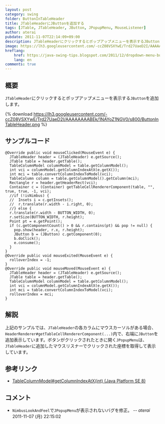```yaml
---
layout: post
category: swing
folder: ButtonInTableHeader
title: JTableHeaderにJButtonを追加する
tags: [JTable, JTableHeader, JButton, JPopupMenu, MouseListener]
author: aterai
pubdate: 2011-11-07T22:14:09+09:00
description: JTableHeaderにクリックするとポップアップメニューを表示するJButtonを追加します。
image: https://lh3.googleusercontent.com/-ccZ08VSXYwE/Trd27UaeD2I/AAAAAAAABEk/1NAYoZ1NGV0/s800/ButtonInTableHeader.png
hreflang:
    href: https://java-swing-tips.blogspot.com/2011/12/dropdown-menu-button-in-jtableheader.html
    lang: en
comments: true
---
```

## 概要
`JTableHeader`にクリックするとポップアップメニューを表示する`JButton`を追加します。

{% download https://lh3.googleusercontent.com/-ccZ08VSXYwE/Trd27UaeD2I/AAAAAAAABEk/1NAYoZ1NGV0/s800/ButtonInTableHeader.png %}

## サンプルコード
<pre class="prettyprint"><code>@Override public void mouseClicked(MouseEvent e) {
  JTableHeader header = (JTableHeader) e.getSource();
  JTable table = header.getTable();
  TableColumnModel columnModel = table.getColumnModel();
  int vci = columnModel.getColumnIndexAtX(e.getX());
  int mci = table.convertColumnIndexToModel(vci);
  TableColumn column = table.getColumnModel().getColumn(mci);
  Rectangle r = header.getHeaderRect(vci);
  Container c = (Container) getTableCellRendererComponent(table, "", true, true, -1, vci);
  //if (!isNimbus) {
  //  Insets i = c.getInsets();
  //  r.translate(r.width - i.right, 0);
  //} else {
  r.translate(r.width - BUTTON_WIDTH, 0);
  r.setSize(BUTTON_WIDTH, r.height);
  Point pt = e.getPoint();
  if (c.getComponentCount() &gt; 0 &amp;&amp; r.contains(pt) &amp;&amp; pop != null) {
    pop.show(header, r.x, r.height);
    JButton b = (JButton) c.getComponent(0);
    b.doClick();
    e.consume();
  }
}
@Override public void mouseExited(MouseEvent e) {
  rolloverIndex = -1;
}
@Override public void mouseMoved(MouseEvent e) {
  JTableHeader header = (JTableHeader) e.getSource();
  JTable table = header.getTable();
  TableColumnModel columnModel = table.getColumnModel();
  int vci = columnModel.getColumnIndexAtX(e.getX());
  int mci = table.convertColumnIndexToModel(vci);
  rolloverIndex = mci;
}
</code></pre>

## 解説
上記のサンプルでは、`JTableHeader`の各カラムにマウスカーソルがある場合、`HeaderRenderer#getTableCellRendererComponent(...)`内で、右端に`JButton`を追加表示しています。ボタンがクリックされたときに開く`JPopupMenu`は、`JTableHeader`に追加したマウスリスナーでクリックされた座標を取得して表示しています。

## 参考リンク
- [TableColumnModel#getColumnIndexAtX(int) (Java Platform SE 8)](https://docs.oracle.com/javase/jp/8/docs/api/javax/swing/table/TableColumnModel.html#getColumnIndexAtX-int-)

<!-- dummy comment line for breaking list -->

## コメント
- `NimbusLookAndFeel`で`JPopupMenu`が表示されないバグを修正。 -- *aterai* 2011-11-07 (月) 22:15:02

<!-- dummy comment line for breaking list -->
